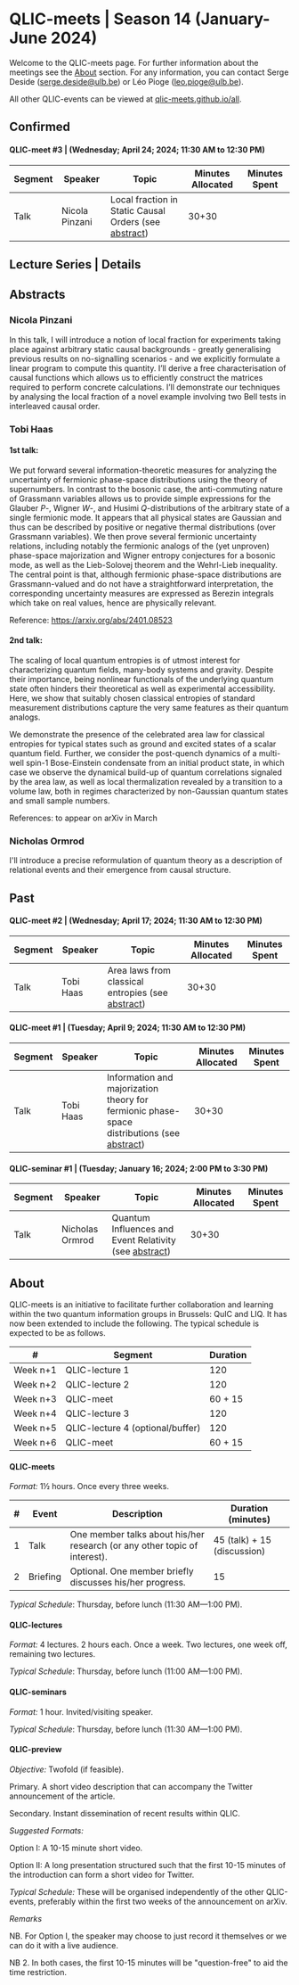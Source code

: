 # QLIC-meets | Season 14 (January-June 2024)
Welcome to the QLIC-meets page. For further information about the meetings see the [About](#About) section. For any information, you can contact Serge Deside (serge.deside@ulb.be) or Léo Pioge (leo.pioge@ulb.be).  

All other QLIC-events can be viewed at [qlic-meets.github.io/all](https://qlic-meets.github.io/all). 

## Confirmed

#### QLIC-meet #3 | (Wednesday; April 24; 2024; 11:30 AM to 12:30 PM)

| Segment | Speaker      | Topic                                                        | Minutes Allocated | Minutes Spent |
| ------- | ------------ | ------------------------------------------------------------ | ----------------- | ------------- |
| Talk    | Nicola Pinzani | Local fraction in Static Causal Orders (see [abstract](#Nicola-Pinzani)) | 30+30      |               |


## Lecture Series | Details

## Abstracts

### Nicola Pinzani

In this talk, I will introduce a notion of local fraction for experiments taking place against arbitrary static causal backgrounds - greatly generalising previous results on no-signalling scenarios - and we explicitly formulate a linear program to compute this quantity. I’ll derive a free characterisation of causal functions which allows us to efficiently construct the matrices required to perform concrete calculations. I’ll demonstrate our techniques by analysing the local fraction of a novel example involving two Bell tests in interleaved causal order.

### Tobi Haas 

#### 1st talk:

We put forward several information-theoretic measures for analyzing the uncertainty of fermionic phase-space distributions using the theory of supernumbers. In contrast to the bosonic case, the anti-commuting nature of Grassmann variables allows us to provide simple expressions for the Glauber $P$-, Wigner $W$-, and Husimi $Q$-distributions of the arbitrary state of a single fermionic mode. It appears that all physical states are Gaussian and thus can be described by positive or negative thermal distributions (over Grassmann variables). We then prove several fermionic uncertainty relations, including notably the fermionic analogs of the (yet unproven) phase-space majorization and Wigner entropy conjectures for a bosonic mode, as well as the Lieb-Solovej theorem and the Wehrl-Lieb inequality. The central point is that, although fermionic phase-space distributions are Grassmann-valued and do not have a straightforward interpretation, the corresponding uncertainty measures are expressed as Berezin integrals which take on real values, hence are physically relevant.

Reference: https://arxiv.org/abs/2401.08523 

#### 2nd talk:

The scaling of local quantum entropies is of utmost interest for characterizing quantum fields, many-body systems and gravity. Despite their importance, being nonlinear functionals of the underlying quantum state often hinders their theoretical as well as experimental accessibility. Here, we show that suitably chosen classical entropies of standard measurement distributions capture the very same features as their quantum analogs.

We demonstrate the presence of the celebrated area law for classical entropies for typical states such as ground and excited states of a scalar quantum field. Further, we consider the post-quench dynamics of a multi-well spin-1 Bose-Einstein condensate from an initial product state, in which case we observe the dynamical build-up of quantum correlations signaled by the area law, as well as local thermalization revealed by a transition to a volume law, both in regimes characterized by non-Gaussian quantum states and small sample numbers.

References: to appear on arXiv in March 

### Nicholas Ormrod

I'll introduce a precise reformulation of quantum theory as a description of relational events and their emergence from causal structure.

## Past

#### QLIC-meet #2 | (Wednesday; April 17; 2024; 11:30 AM to 12:30 PM)

| Segment | Speaker      | Topic                                                        | Minutes Allocated | Minutes Spent |
| ------- | ------------ | ------------------------------------------------------------ | ----------------- | ------------- |
| Talk    | Tobi Haas | Area laws from classical entropies (see [abstract](#Tobi-Haas)) | 30+30      |               |

#### QLIC-meet #1 | (Tuesday; April 9; 2024; 11:30 AM to 12:30 PM)

| Segment | Speaker      | Topic                                                        | Minutes Allocated | Minutes Spent |
| ------- | ------------ | ------------------------------------------------------------ | ----------------- | ------------- |
| Talk    | Tobi Haas | Information and majorization theory for fermionic phase-space distributions (see [abstract](#Tobi-Haas)) | 30+30      |               |

#### QLIC-seminar #1 | (Tuesday; January 16; 2024; 2:00 PM to 3:30 PM)

| Segment | Speaker      | Topic                                                        | Minutes Allocated | Minutes Spent |
| ------- | ------------ | ------------------------------------------------------------ | ----------------- | ------------- |
| Talk    | Nicholas Ormrod | Quantum Influences and Event Relativity (see [abstract](#Nicholas-Ormrod)) | 30+30      |               |


## About

QLIC-meets is an initiative to facilitate further collaboration and learning within the two quantum information groups in Brussels: QuIC and LIQ. It has now been extended to include the following. The typical schedule is expected to be as follows.



| #        | Segment                          | Duration |
| -------- | -------------------------------- | -------- |
| Week n+1 | QLIC-lecture 1                   | 120      |
| Week n+2 | QLIC-lecture 2                   | 120      |
| Week n+3 | QLIC-meet                        | 60 + 15  |
| Week n+4 | QLIC-lecture 3                   | 120      |
| Week n+5 | QLIC-lecture 4 (optional/buffer) | 120      |
| Week n+6 | QLIC-meet                        | 60 + 15  |





#### QLIC-meets

*Format:* 1½ hours. Once every three weeks.

| #    | Event    | Description                                                  | Duration (minutes)          |
| ---- | -------- | ------------------------------------------------------------ | --------------------------- |
| 1    | Talk     | One member talks about his/her research (or any other topic of interest). | 45 (talk) + 15 (discussion) |
| 2    | Briefing | Optional. One member briefly discusses his/her progress.     | 15                          |

*Typical Schedule*: Thursday, before lunch (11:30 AM—1:00 PM).





#### QLIC-lectures

*Format:* 4 lectures. 2 hours each. Once a week. Two lectures, one week off, remaining two lectures.

*Typical Schedule*: Thursday, before lunch (11:00 AM—1:00 PM).





#### QLIC-seminars

*Format:* 1 hour. Invited/visiting speaker.

*Typical Schedule*: Thursday, before lunch (11:30 AM—1:00 PM).





#### QLIC-preview

*Objective:* Twofold (if feasible).

Primary. A short video description that can accompany the Twitter announcement of the article.

Secondary. Instant dissemination of recent results within QLIC.

 



*Suggested Formats:* 

Option I: A 10-15 minute short video.

Option II: A long presentation structured such that the first 10-15 minutes of the introduction can form a short video for Twitter.



*Typical Schedule:* These will be organised independently of the other QLIC-events, preferably within the first two weeks of the announcement on arXiv.





*Remarks*

NB. For Option I, the speaker may choose to just record it themselves or we can do it with a live audience.

NB 2. In both cases, the first 10-15 minutes will be "question-free" to aid the time restriction.
